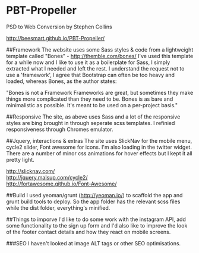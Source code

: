 # PBT-Propeller
PSD to Web Conversion by Stephen Collins

http://beesmart.github.io/PBT-Propeller/

##Framework
The website uses some Sass styles & code from a lightweight template called "Bones"  - http://themble.com/bones/
I've used this template for a while now and I like to use it as a boilerplate for Sass, I simply extracted what I needed and left the rest. I understand the request not to use a 'framework', I agree that Bootstrap can often be too heavy and loaded, whereas Bones, as the author states: 

"Bones is not a Framework
Frameworks are great, but sometimes they make things more complicated than they need to be. Bones is as bare and minimalistic as possible. It's meant to be used on a per-project basis."

##Responsive
The site, as above uses Sass and a lot of the responsive styles are bing brought in through seperate scss templates. I refinied responsiveness through Chromes emulator.

##Jquery, interactions & extras
The site uses SlickNav for the mobile menu, cycle2 slider, Font awesome for icons. I'm also loading in the twitter widget. There are a number of minor css animations for hover effects but I kept it all pretty light.

http://slicknav.com/</br>
http://jquery.malsup.com/cycle2/</br>
http://fortawesome.github.io/Font-Awesome/</br>

##Build
I used yeoman/grunt (http://yeoman.io/) to scaffold the app and grunt build tools to deploy. So the app folder has the relevant scss files while the dist folder, everything's minified. 

##Things to imporve
I'd like to do some work with the instagram API, add some functionality to the sign up form and I'd also like to improve the look of the footer contact details and how they react on mobile screens.

###SEO 
I haven't looked at image ALT tags or other SEO optimisations.

